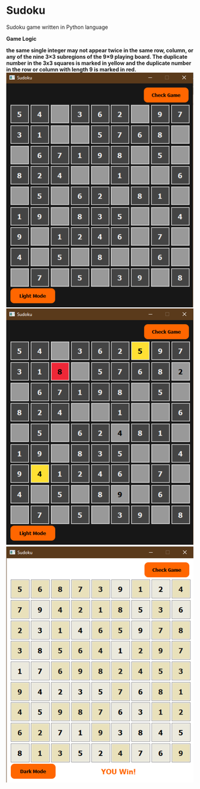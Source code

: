 # Sudoku
<p>Sudoku game written in Python language</p>
<p><b>Game Logic</p><b/>
the same single integer may not appear twice in the same row, column, or any of the nine 3×3 subregions of the 9×9 playing board.
The duplicate number in the 3x3 squares is marked in yellow and the duplicate number in the row or column with length 9 is marked in red.
<img src="images/1.png" width="500">
<img src="images/2.png" width="500">
<img src="images/4.png" width="500">
